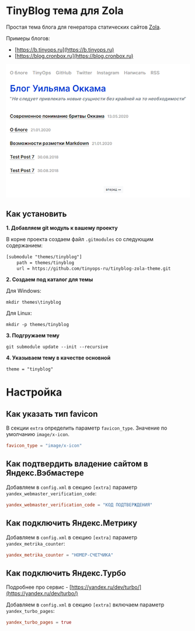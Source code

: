 # TinyBlog тема для Zola
Простая тема блога для генератора статических сайтов [Zola](https://github.com/getzola/zola).

Примеры блогов:
- [https://b.tinyops.ru](https://b.tinyops.ru)
- [https://blog.cronbox.ru](https://blog.cronbox.ru)

![Как выглядит тема](screenshot.png "Как выглядит тема")

## Как установить

**1. Добавляем git модуль к вашему проекту**

В корне проекта создаем файл `.gitmodules` со следующим содержанием:

```
[submodule "themes/tinyblog"]
	path = themes/tinyblog
	url = https://github.com/tinyops-ru/tinyblog-zola-theme.git
```

**2. Создаем под каталог для темы**

Для Windows:

```shell script
mkdir themes\tinyblog
```

Для Linux:

```shell script
mkdir -p themes/tinyblog
```

**3. Подгружаем тему**

```shell script
git submodule update --init --recursive
```

**4. Указываем тему в качестве основной**

```
theme = "tinyblog"
```

# Настройка

## Как указать тип favicon

В секции `extra` определить параметр `favicon_type`. Значение по умолчанию `image/x-icon`.

```toml
favicon_type = "image/x-icon"
```

## Как подтвердить владение сайтом в Яндекс.Вэбмастере

Добавляем в `config.xml` в секцию `[extra]` параметр `yandex_webmaster_verification_code`:

```toml
yandex_webmaster_verification_code = "КОД ПОДТВЕРЖДЕНИЯ"
```

## Как подключить Яндекс.Метрику

Добавляем в `config.xml` в секцию `[extra]` параметр `yandex_metrika_counter`:

```toml
yandex_metrika_counter = "НОМЕР-СЧЕТЧИКА"
```

## Как подключить Яндекс.Турбо

Подробнее про сервис - [https://yandex.ru/dev/turbo/](https://yandex.ru/dev/turbo/)
 
Добавляем в `config.xml` в секцию `[extra]` включаем параметр `yandex_turbo_pages`:
 
```toml
yandex_turbo_pages = true
```
